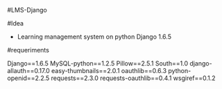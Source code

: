#LMS-Django

#Idea
- Learning management system on python Django 1.6.5

#requeriments

Django==1.6.5
MySQL-python==1.2.5
Pillow==2.5.1
South==1.0
django-allauth==0.17.0
easy-thumbnails==2.0.1
oauthlib==0.6.3
python-openid==2.2.5
requests==2.3.0
requests-oauthlib==0.4.1
wsgiref==0.1.2